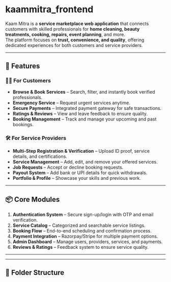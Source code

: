 # kaammitra_frontend

Kaam Mitra is a **service marketplace web application** that connects customers with skilled professionals for **home cleaning, beauty treatments, cooking, repairs, event planning**, and more.  
The platform focuses on **trust, convenience, and quality**, offering dedicated experiences for both customers and service providers.

---

## 🚀 Features

### 🧑‍💼 For Customers
- **Browse & Book Services** – Search, filter, and instantly book verified professionals.
- **Emergency Service** – Request urgent services anytime.
- **Secure Payments** – Integrated payment gateway for safe transactions.
- **Ratings & Reviews** – View and leave feedback to ensure quality.
- **Booking Management** – Track and manage your upcoming and past bookings.

### 🛠 For Service Providers
- **Multi-Step Registration & Verification** – Upload ID proof, service details, and certifications.
- **Service Management** – Add, edit, and remove your offered services.
- **Job Requests** – Accept or decline booking requests.
- **Payout System** – Add bank or UPI details for quick withdrawals.
- **Portfolio & Profile** – Showcase your skills and previous work.

---

## 📦 Core Modules
1. **Authentication System** – Secure sign-up/login with OTP and email verification.
2. **Service Catalog** – Categorized and searchable service listings.
3. **Booking Flow** – End-to-end scheduling and confirmation process.
4. **Payment Integration** – Razorpay/Stripe for multiple payment options.
5. **Admin Dashboard** – Manage users, providers, services, and payments.
6. **Reviews & Ratings** – Feedback system to ensure service quality.

---

---

## 📂 Folder Structure
